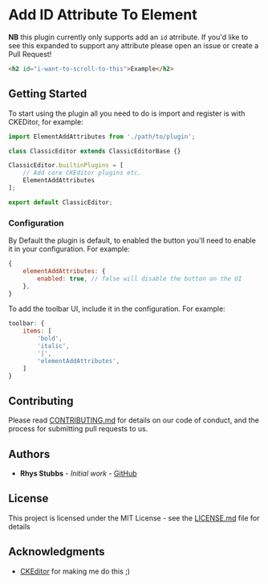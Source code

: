 # Add ID Attribute To Element

**NB** this plugin currently only supports add an `id` atrribute. If you'd like to see this expanded to support any attribute please open an issue or create a Pull Request!


```html
<h2 id="i-want-to-scroll-to-this">Example</h2>
```

## Getting Started

To start using the plugin all you need to do is import and register is with CKEDitor, for example:

```js
import ElementAddAttributes from './path/to/plugin';

class ClassicEditor extends ClassicEditorBase {}

ClassicEditor.builtinPlugins = [
    // Add core CKEditor plugins etc.
    ElementAddAttributes
];

export default ClassicEditor;
```

### Configuration

By Default the plugin is default, to enabled the button you'll need to enable it in your configuration. For example:

```js
{
    elementAddAttributes: {
        enabled: true, // false will disable the button on the UI
    },
}
```

To add the toolbar UI, include it in the configuration. For example:

```js
toolbar: {
    items: [
        'bold',
        'italic',
        '|',
        'elementAddAttributes',
    ]
}
```

## Contributing

Please read [CONTRIBUTING.md](https://gist.github.com/PurpleBooth/b24679402957c63ec426) for details on our code of conduct, and the process for submitting pull requests to us.

## Authors

* **Rhys Stubbs** - *Initial work* - [GitHub](https://github.com/rhysstubbs)

## License

This project is licensed under the MIT License - see the [LICENSE.md](LICENSE.md) file for details

## Acknowledgments

* [CKEditor](https://github.com/ckeditor) for making me do this ;)
